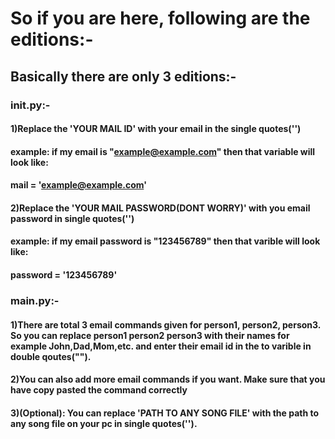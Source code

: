 # So if you are here, following are the editions:-
## Basically there are only 3 editions:-
### __init__.py:-
#### 1)Replace the 'YOUR MAIL ID' with your email in the single quotes('')
#### example: if my email is "example@example.com" then that variable will look like:
#### mail = 'example@example.com'
#### 2)Replace the 'YOUR MAIL PASSWORD(DONT WORRY)' with you email password in single quotes('')
#### example: if my email password is "123456789" then that varible will look like:
#### password = '123456789'
### __main__.py:-
#### 1)There are total 3 email commands given for person1, person2, person3. So you can replace person1 person2 person3 with their names for example John,Dad,Mom,etc. and enter their email id in the to varible in double qoutes("").
#### 2)You can also add more email commands if you want. Make sure that you have copy pasted the command correctly
#### 3)(Optional): You can replace 'PATH TO ANY SONG FILE' with the path to any song file on your pc in single quotes('').